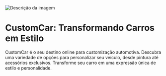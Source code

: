 <img src="https://github.com/emilyaugusto/EstiliAutomobi/raw/main/automobi/assets/img/readme.png" alt="Descrição da imagem">

# CustomCar: Transformando Carros em Estilo

CustomCar é o seu destino online para customização automotiva. Descubra uma variedade de opções para personalizar seu veículo, desde pintura até acessórios exclusivos. Transforme seu carro em uma expressão única de estilo e personalidade.
